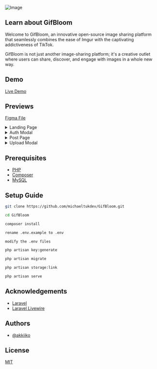 ![Image](https://i.imgur.com/VY8OhVH.png")
        
## Learn about GifBloom

Welcome to GifBloom, an innovative open-source image sharing platform that seamlessly combines the ease of Imgur with the captivating addictiveness of TikTok. 

GifBloom is not just another image-sharing platform; it's a creative outlet where users can share, discover, and engage with images in a whole new way. 

## Demo
[Live Demo](https://gifbloom.michaelt.uk/)

## Previews

[Figma File](https://www.figma.com/file/KtM48Gx9he3bQAvDvzXVeU/GifBloom?type=design&node-id=0%3A1&mode=design&t=pncRruIrGg2ZKCfY-1)

<details>
    <summary>Landing Page</summary>
    <p align="center"><img src="https://i.imgur.com/rUB4NUC.png" alt="Project landing page"></p>
</details>

<details>
    <summary>Auth Modal</summary>
    <p align="center"><img src="https://i.imgur.com/E4Vtbwh.png" alt="Login popup"></p>
</details>

<details>
    <summary>Post Page</summary>
    <p align="center"><img src="https://i.imgur.com/IWvMf00.png" alt="Post page"></p>
</details>

<details>
    <summary>Upload Modal</summary>
    <p align="center"><img src="https://i.imgur.com/NnGQEgQ.png" alt="Upload modal"></p>
</details>

## Prerequisites

 - [PHP](https://www.php.net/)
 - [Composer](https://getcomposer.org/)
 - [MySQL](https://www.mysql.com/)

## Setup Guide

```bash
git clone https://github.com/michaeltukdev/GifBloom.git

cd GifBloom

composer install

rename .env.example to .env

modify the .env files

php artisan key:generate

php artisan migrate

php artisan storage:link

php artisan serve
```


## Acknowledgements

 - [Laravel](https://laravel.com/)
 - [Laravel Livewire](https://livewire.laravel.com/)


## Authors

- [@akkiiko](https://www.github.com/akkiiko)


## License

[MIT](https://choosealicense.com/licenses/mit/)